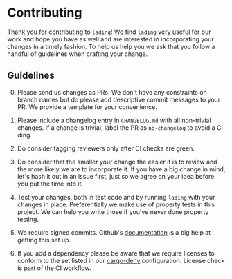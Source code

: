 # Contributing

Thank you for contributing to `lading`! We find `lading` very useful for our
work and hope you have as well and are interested in incorporating your changes
in a timely fashion. To help us help you we ask that you follow a handful of
guidelines when crafting your change.

## Guidelines

0. Please send us changes as PRs. We don't have any constraints on branch names
   but do please add descriptive commit messages to your PR. We provide a
   template for your convenience.

0. Please include a changelog entry in `CHANGELOG.md` with all non-trivial changes.
   If a change is trivial, label the PR as `no-changelog` to avoid a CI ding.

0. Do consider tagging reviewers only after CI checks are green.

0. Do consider that the smaller your change the easier it is to review and the
   more likely we are to incorporate it. If you have a big change in mind, let's
   hash it out in an issue first, just so we agree on your idea before you put
   the time into it.

0. Test your changes, both in test code and by running `lading` with your
   changes in place. Preferentially we make use of property tests in this
   project. We can help you write those if you've never done property testing.

0. We require signed commits. Github's
   [documentation](https://docs.github.com/en/authentication/managing-commit-signature-verification/about-commit-signature-verification)
   is a big help at getting this set up.

0. If you add a dependency please be aware that we require licenses to conform
   to the set listed in our
   [cargo-deny](https://github.com/EmbarkStudios/cargo-deny)
   configuration. License check is part of the CI workflow.
